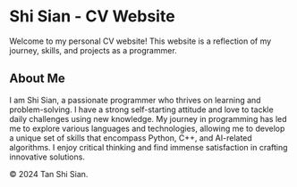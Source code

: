 # Shi Sian - CV Website

Welcome to my personal CV website! This website is a reflection of my journey, skills, and projects as a programmer.

## About Me

I am Shi Sian, a passionate programmer who thrives on learning and problem-solving. I have a strong self-starting attitude and love to tackle daily challenges using new knowledge. My journey in programming has led me to explore various languages and technologies, allowing me to develop a unique set of skills that encompass Python, C++, and AI-related algorithms. I enjoy critical thinking and find immense satisfaction in crafting innovative solutions.


© 2024 Tan Shi Sian.

